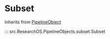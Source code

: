 # Subset

Inherits from [PipelineObject](pipeline_object.md)

::: src.ResearchOS.PipelineObjects.subset.Subset